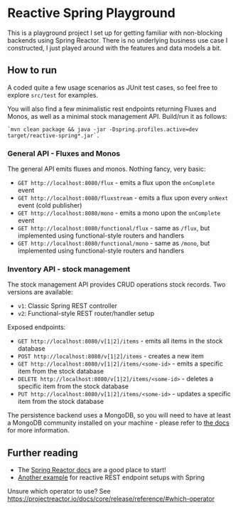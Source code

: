 # Reactive Spring Playground

This is a playground project I set up for getting familiar with non-blocking backends using Spring Reactor.
There is no underlying business use case I constructed, I just played around with the features and data models a bit.

## How to run

A coded quite a few usage scenarios as JUnit test cases, so feel free to explore `src/test` for examples.

You will also find a few minimalistic rest endpoints returning Fluxes and Monos, as well as a minimal stock management API.
Build/run it as follows:

```
`mvn clean package && java -jar -Dspring.profiles.active=dev target/reactive-spring*.jar`.
```

### General API - Fluxes and Monos

The general API emits fluxes and monos. Nothing fancy, very basic:

* `GET http://localhost:8080/flux` - emits a flux upon the `onComplete` event
* `GET http://localhost:8080/fluxstream` - emits a flux upon every `onNext` event (cold publisher)
* `GET http://localhost:8080/mono` - emits a mono upon the `onComplete` event
* `GET http://localhost:8080/functional/flux` - same as `/flux`, but implemented using functional-style routers and handlers
* `GET http://localhost:8080/functional/mono` - same as `/mono`, but implemented using functional-style routers and handlers

### Inventory API - stock management

The stock management API provides CRUD operations stock records. Two versions are available:

* `v1`: Classic Spring REST controller
* `v2`: Functional-style REST router/handler setup

Exposed endpoints:

* `GET http://localhost:8080/v[1|2]/items` - emits all items in the stock database
* `POST http://localhost:8080/v[1|2]/items` - creates a new item
* `GET http://localhost:8080/v[1|2]/items/<some-id>` - emits a specific item from the stock database
* `DELETE http://localhost:8080/v[1|2]/items/<some-id>` - deletes a specific item from the stock database
* `PUT http://localhost:8080/v[1|2]/items/<some-id>` - updates a specific item from the stock database

The persistence backend uses a MongoDB, so you will need to have at least a MongoDB community installed on your machine -
please refer to [the docs](https://docs.mongodb.com/manual/tutorial/) for more information.

## Further reading

* The [Spring Reactor docs](https://projectreactor.io/docs) are a good place to start!
* [Another example](https://github.com/hantsy/spring-reactive-sample/blob/master/boot-routes/src/main/java/com/example/demo/DemoApplication.java) for reactive REST endpoint setups with Spring 

Unsure which operator to use? See https://projectreactor.io/docs/core/release/reference/#which-operator
